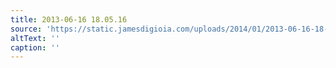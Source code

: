```yaml
---
title: 2013-06-16 18.05.16
source: 'https://static.jamesdigioia.com/uploads/2014/01/2013-06-16-18-05-16-scaled.jpg'
altText: ''
caption: ''
---
```


